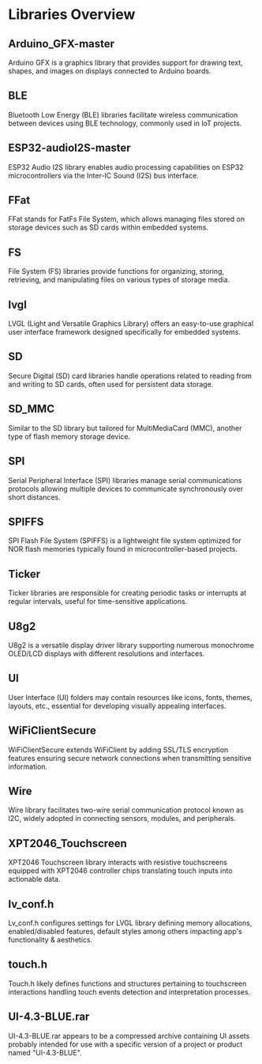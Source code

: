 # Libraries Overview

## **Arduino_GFX-master**
Arduino GFX is a graphics library that provides support for drawing text, shapes, and images on displays connected to Arduino boards.

## **BLE**
Bluetooth Low Energy (BLE) libraries facilitate wireless communication between devices using BLE technology, commonly used in IoT projects.

## **ESP32-audioI2S-master**
ESP32 Audio I2S library enables audio processing capabilities on ESP32 microcontrollers via the Inter-IC Sound (I2S) bus interface.

## **FFat**
FFat stands for FatFs File System, which allows managing files stored on storage devices such as SD cards within embedded systems.

## **FS**
File System (FS) libraries provide functions for organizing, storing, retrieving, and manipulating files on various types of storage media.

## **lvgl**
LVGL (Light and Versatile Graphics Library) offers an easy-to-use graphical user interface framework designed specifically for embedded systems.

## **SD**
Secure Digital (SD) card libraries handle operations related to reading from and writing to SD cards, often used for persistent data storage.

## **SD_MMC**
Similar to the SD library but tailored for MultiMediaCard (MMC), another type of flash memory storage device.

## **SPI**
Serial Peripheral Interface (SPI) libraries manage serial communications protocols allowing multiple devices to communicate synchronously over short distances.

## **SPIFFS**
SPI Flash File System (SPIFFS) is a lightweight file system optimized for NOR flash memories typically found in microcontroller-based projects.

## **Ticker**
Ticker libraries are responsible for creating periodic tasks or interrupts at regular intervals, useful for time-sensitive applications.

## **U8g2**
U8g2 is a versatile display driver library supporting numerous monochrome OLED/LCD displays with different resolutions and interfaces.

## **UI**
User Interface (UI) folders may contain resources like icons, fonts, themes, layouts, etc., essential for developing visually appealing interfaces.

## **WiFiClientSecure**
WiFiClientSecure extends WiFiClient by adding SSL/TLS encryption features ensuring secure network connections when transmitting sensitive information.

## **Wire**
Wire library facilitates two-wire serial communication protocol known as I2C, widely adopted in connecting sensors, modules, and peripherals.

## **XPT2046_Touchscreen**
XPT2046 Touchscreen library interacts with resistive touchscreens equipped with XPT2046 controller chips translating touch inputs into actionable data.

## **lv_conf.h**
Lv_conf.h configures settings for LVGL library defining memory allocations, enabled/disabled features, default styles among others impacting app's functionality & aesthetics.

## **touch.h**
Touch.h likely defines functions and structures pertaining to touchscreen interactions handling touch events detection and interpretation processes.

## **UI-4.3-BLUE.rar**
UI-4.3-BLUE.rar appears to be a compressed archive containing UI assets probably intended for use with a specific version of a project or product named "UI-4.3-BLUE".